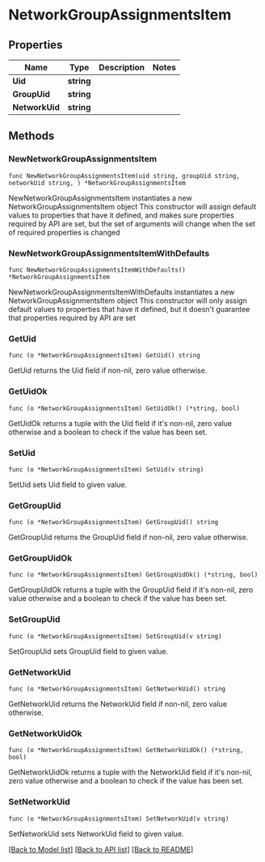 # NetworkGroupAssignmentsItem

## Properties

Name | Type | Description | Notes
------------ | ------------- | ------------- | -------------
**Uid** | **string** |  | 
**GroupUid** | **string** |  | 
**NetworkUid** | **string** |  | 

## Methods

### NewNetworkGroupAssignmentsItem

`func NewNetworkGroupAssignmentsItem(uid string, groupUid string, networkUid string, ) *NetworkGroupAssignmentsItem`

NewNetworkGroupAssignmentsItem instantiates a new NetworkGroupAssignmentsItem object
This constructor will assign default values to properties that have it defined,
and makes sure properties required by API are set, but the set of arguments
will change when the set of required properties is changed

### NewNetworkGroupAssignmentsItemWithDefaults

`func NewNetworkGroupAssignmentsItemWithDefaults() *NetworkGroupAssignmentsItem`

NewNetworkGroupAssignmentsItemWithDefaults instantiates a new NetworkGroupAssignmentsItem object
This constructor will only assign default values to properties that have it defined,
but it doesn't guarantee that properties required by API are set

### GetUid

`func (o *NetworkGroupAssignmentsItem) GetUid() string`

GetUid returns the Uid field if non-nil, zero value otherwise.

### GetUidOk

`func (o *NetworkGroupAssignmentsItem) GetUidOk() (*string, bool)`

GetUidOk returns a tuple with the Uid field if it's non-nil, zero value otherwise
and a boolean to check if the value has been set.

### SetUid

`func (o *NetworkGroupAssignmentsItem) SetUid(v string)`

SetUid sets Uid field to given value.


### GetGroupUid

`func (o *NetworkGroupAssignmentsItem) GetGroupUid() string`

GetGroupUid returns the GroupUid field if non-nil, zero value otherwise.

### GetGroupUidOk

`func (o *NetworkGroupAssignmentsItem) GetGroupUidOk() (*string, bool)`

GetGroupUidOk returns a tuple with the GroupUid field if it's non-nil, zero value otherwise
and a boolean to check if the value has been set.

### SetGroupUid

`func (o *NetworkGroupAssignmentsItem) SetGroupUid(v string)`

SetGroupUid sets GroupUid field to given value.


### GetNetworkUid

`func (o *NetworkGroupAssignmentsItem) GetNetworkUid() string`

GetNetworkUid returns the NetworkUid field if non-nil, zero value otherwise.

### GetNetworkUidOk

`func (o *NetworkGroupAssignmentsItem) GetNetworkUidOk() (*string, bool)`

GetNetworkUidOk returns a tuple with the NetworkUid field if it's non-nil, zero value otherwise
and a boolean to check if the value has been set.

### SetNetworkUid

`func (o *NetworkGroupAssignmentsItem) SetNetworkUid(v string)`

SetNetworkUid sets NetworkUid field to given value.



[[Back to Model list]](../README.md#documentation-for-models) [[Back to API list]](../README.md#documentation-for-api-endpoints) [[Back to README]](../README.md)


